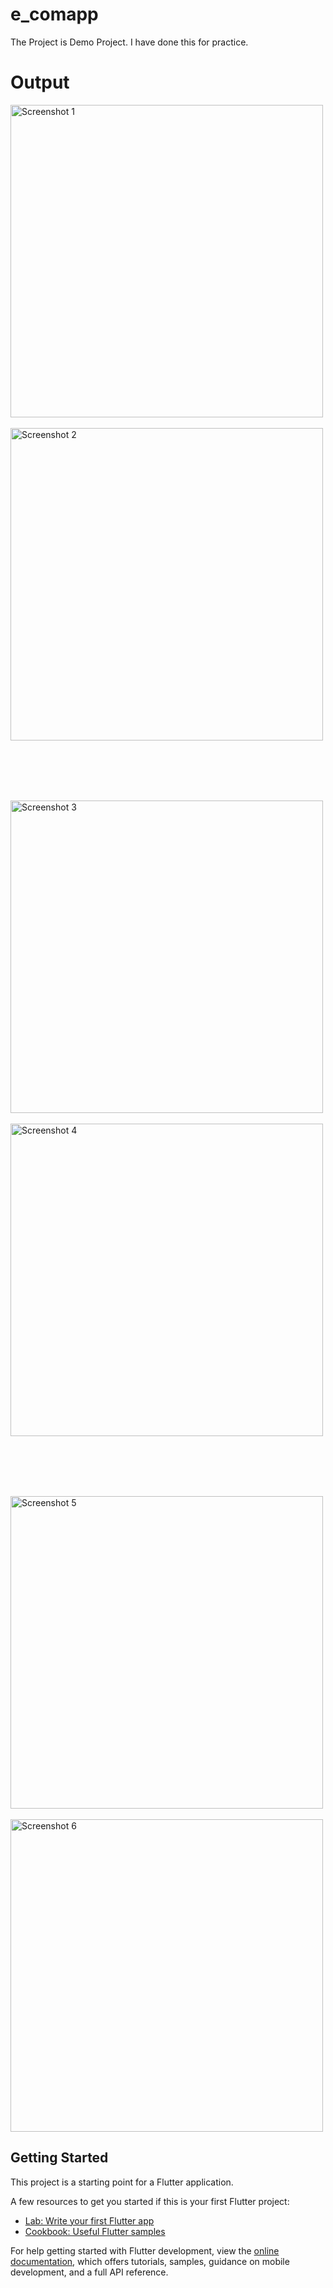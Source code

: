 # e_comapp

The Project is Demo Project. I have done this for practice.

# Output

<img src="https://github.com/user-attachments/assets/5c26783d-113b-45e0-a75f-469ac5a78a28" alt="Screenshot 1" height="500" style="margin-right: 200px;">
  &nbsp; &nbsp; &nbsp; &nbsp; &nbsp; &nbsp; &nbsp; &nbsp; &nbsp; &nbsp; &nbsp; &nbsp; &nbsp; &nbsp; &nbsp; &nbsp; &nbsp; &nbsp; &nbsp; &nbsp;
  &nbsp; &nbsp; &nbsp; &nbsp; &nbsp; 
<img src="https://github.com/user-attachments/assets/83a9c516-f0a0-4b12-81d0-c6810d02bf75" alt="Screenshot 2" height="500">

<br><br><br><br>

<img src="https://github.com/user-attachments/assets/2583bc36-12ef-4d8a-a70a-ac6b7fc29141" alt="Screenshot 3" height="500" style="margin-right: 200px;">
 &nbsp; &nbsp; &nbsp; &nbsp; &nbsp; &nbsp; &nbsp; &nbsp; &nbsp; &nbsp; &nbsp; &nbsp; &nbsp; &nbsp; &nbsp; &nbsp; &nbsp; &nbsp; &nbsp; &nbsp;
  &nbsp; &nbsp; &nbsp; &nbsp; &nbsp; 
<img src="https://github.com/user-attachments/assets/95d19aee-2c8c-4f50-9133-14ae4223d276" alt="Screenshot 4" height="500">

<br><br><br><br>

<img src="https://github.com/user-attachments/assets/e2b4d552-dccb-452b-95ad-16edfcbb1f7e" alt="Screenshot 5" height="500" style="margin-right: 20px;">
 &nbsp; &nbsp; &nbsp; &nbsp; &nbsp; &nbsp; &nbsp; &nbsp; &nbsp; &nbsp; &nbsp; &nbsp; &nbsp; &nbsp; &nbsp; &nbsp; &nbsp; &nbsp; &nbsp; &nbsp;
  &nbsp; &nbsp; &nbsp; &nbsp; &nbsp; 
<img src="https://github.com/user-attachments/assets/d63a5664-8dde-454a-81c0-efc41197c455" alt="Screenshot 6" height="500">


## Getting Started

This project is a starting point for a Flutter application.

A few resources to get you started if this is your first Flutter project:

- [Lab: Write your first Flutter app](https://docs.flutter.dev/get-started/codelab)
- [Cookbook: Useful Flutter samples](https://docs.flutter.dev/cookbook)

For help getting started with Flutter development, view the
[online documentation](https://docs.flutter.dev/), which offers tutorials,
samples, guidance on mobile development, and a full API reference.
